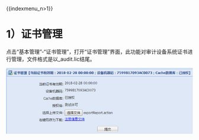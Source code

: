 {{indexmenu_n>1}}

# 1）证书管理

点击“基本管理”-“证书管理”，打开“证书管理”界面，此功能对审计设备系统证书进行管理，文件格式是以\_audit.lic结尾。

![](/images/operation/manage/basic/ca.png)
